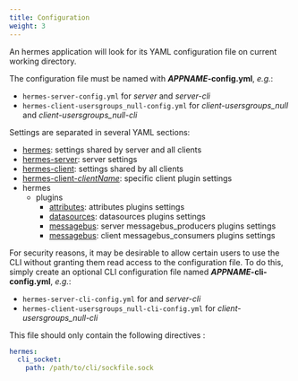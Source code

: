 ```yaml
---
title: Configuration
weight: 3
---
```


An hermes application will look for its YAML configuration file on current working directory.

The configuration file must be named with ***APPNAME*-config.yml**, *e.g.*:

- `hermes-server-config.yml` for *server* and *server-cli*
- `hermes-client-usersgroups_null-config.yml` for *client-usersgroups_null* and *client-usersgroups_null-cli*

Settings are separated in several YAML sections:

- [hermes](/setup/configuration/hermes/): settings shared by server and all clients
- [hermes-server](/setup/configuration/hermes-server/): server settings
- [hermes-client](/setup/configuration/hermes-client/): settings shared by all clients
- [hermes-client-*clientName*](/setup/configuration/plugins/hermes-client/): specific client plugin settings
- hermes
  - plugins
    - [attributes](/setup/configuration/plugins/attributes/): attributes plugins settings
    - [datasources](/setup/configuration/plugins/datasources/): datasources plugins settings
    - [messagebus](/setup/configuration/plugins/messagebus_producers/): server messagebus_producers plugins settings
    - [messagebus](/setup/configuration/plugins/messagebus_consumers/): client messagebus_consumers plugins settings

For security reasons, it may be desirable to allow certain users to use the CLI without granting them read access to the configuration file. To do this, simply create an optional CLI configuration file named ***APPNAME*-cli-config.yml**, *e.g.*:

- `hermes-server-cli-config.yml` for and *server-cli*
- `hermes-client-usersgroups_null-cli-config.yml` for *client-usersgroups_null-cli*

This file should only contain the following directives :

```yaml
hermes:
  cli_socket:
    path: /path/to/cli/sockfile.sock
```
